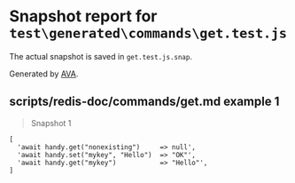 # Snapshot report for `test\generated\commands\get.test.js`

The actual snapshot is saved in `get.test.js.snap`.

Generated by [AVA](https://ava.li).

## scripts/redis-doc/commands/get.md example 1

> Snapshot 1

    [
      'await handy.get("nonexisting")     => null',
      'await handy.set("mykey", "Hello")  => "OK"',
      'await handy.get("mykey")           => "Hello"',
    ]

